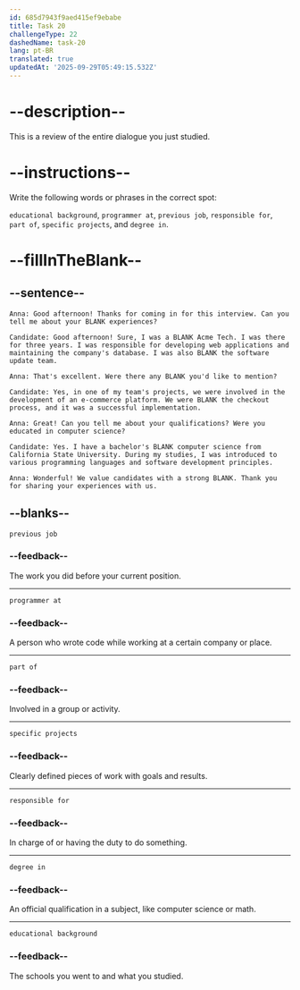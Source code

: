 ```yaml
---
id: 685d7943f9aed415ef9ebabe
title: Task 20
challengeType: 22
dashedName: task-20
lang: pt-BR
translated: true
updatedAt: '2025-09-29T05:49:15.532Z'
---
```


<!-- REVIEW -->

# --description--

This is a review of the entire dialogue you just studied.

# --instructions--

Write the following words or phrases in the correct spot:

`educational background`, `programmer at`, `previous job`, `responsible for`, `part of`, `specific projects`, and `degree in`.

# --fillInTheBlank--

## --sentence--

`Anna: Good afternoon! Thanks for coming in for this interview. Can you tell me about your BLANK experiences?`

`Candidate: Good afternoon! Sure, I was a BLANK Acme Tech. I was there for three years. I was responsible for developing web applications and maintaining the company's database. I was also BLANK the software update team.`

`Anna: That's excellent. Were there any BLANK you'd like to mention?`

`Candidate: Yes, in one of my team's projects, we were involved in the development of an e-commerce platform. We were BLANK the checkout process, and it was a successful implementation.`

`Anna: Great! Can you tell me about your qualifications? Were you educated in computer science?`

`Candidate: Yes. I have a bachelor's BLANK computer science from California State University. During my studies, I was introduced to various programming languages and software development principles.`

`Anna: Wonderful! We value candidates with a strong BLANK. Thank you for sharing your experiences with us.`

## --blanks--

`previous job`

### --feedback--

The work you did before your current position.

---

`programmer at`

### --feedback--

A person who wrote code while working at a certain company or place.

---

`part of`

### --feedback--

Involved in a group or activity.

---

`specific projects`

### --feedback--

Clearly defined pieces of work with goals and results.

---

`responsible for`

### --feedback--

In charge of or having the duty to do something.

---

`degree in`

### --feedback--

An official qualification in a subject, like computer science or math.

---

`educational background`

### --feedback--

The schools you went to and what you studied.
